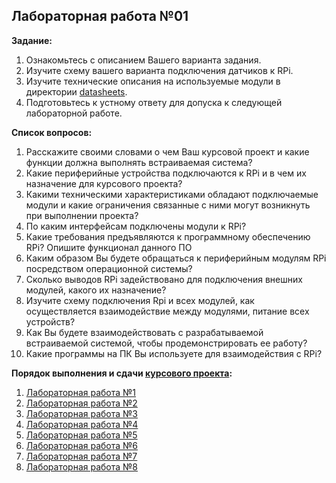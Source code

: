 ## Лабораторная работа №01

__Задание:__  
1. Ознакомьтесь с описанием Вашего варианта задания. 
2. Изучите схему вашего варианта подключения датчиков к RPi. 
3. Изучите технические описания на используемые модули в директории [datasheets](../../datasheets).
4. Подготовьтесь к устному ответу для допуска к следующей лабораторной работе.

__Список вопросов:__
1. Расскажите своими словами о чем Ваш курсовой проект и какие функции должна выполнять встраиваемая система?
2. Какие периферийные устройства подключаются к RPi и в чем их назначение для курсового проекта?
3. Какими техническими характеристиками обладают подключаемые модули и какие ограничения связанные с ними могут возникнуть при выполнении проекта?
4. По каким интерфейсам подключены модули к RPi?
5. Какие требования предъявляются к программному обеспечению RPi? Опишите функционал данного ПО
6. Каким образом Вы будете обращаться к периферийным модулям RPi посредством операционной системы?
7. Сколько выводов RPi задействовано для подключения внешних модулей, какого их назначение?
8. Изучите схему подключения Rpi и всех модулей, как осуществляется взаимодействие между модулями, питание всех устройств?
9. Как Вы будете взаимодействовать с разрабатываемой встраиваемой системой, чтобы продемонстрировать ее работу?
10. Какие программы на ПК Вы используете для взаимодействия с RPi?

__Порядок выполнения и сдачи [курсового проекта](task_v09.md):__
1. [Лабораторная работа №1](lab_01.md)
2. [Лабораторная работа №2](lab_02.md)
3. [Лабораторная работа №3](lab_03.md)
4. [Лабораторная работа №4](lab_04.md)
5. [Лабораторная работа №5](lab_05.md)
6. [Лабораторная работа №6](lab_06.md)
7. [Лабораторная работа №7](lab_07.md)
8. [Лабораторная работа №8](lab_08.md)


